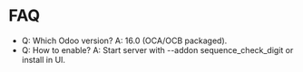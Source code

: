 # FAQ

- Q: Which Odoo version? A: 16.0 (OCA/OCB packaged).
- Q: How to enable? A: Start server with --addon sequence_check_digit or install in UI.
